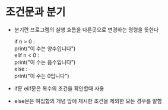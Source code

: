 # 조건문과 분기

- 분기란 프로그램의 실행 흐름을 다른곳으로 변경하는 명령을 뜻한다

   if n > 0 :  
     print("이 수는 양수입니다")  
   elif n < 0 :  
     print("이 수는 음수입니다")  
   else :  
     print("이 수는 0입니다")  

- if문 elif문은 복수의 조건을 확인할때 사용 
- else문은 여집합의 개념 앞에 제시한 조건을 제외한 모든 경우를 말함

